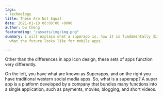 ```yaml
---
tags:
- Technology
title: These Are Not Equal
date: 2021-01-18 06:00:00 +0000
author: Du Cheng
featuredimg: "/assets/img/img.png"
summary: I will explain what a superapp is, how it is fundamentally different, and
  what the future looks like for mobile apps.

---
```

Other than the differences in app icon design, these sets of apps function very differently.

On the left, you have what are known as Superapps, and on the right you have traditional western social media apps. So, what is a superapp? A super app is a platform developed by a company that bundles many functions into a single application, such as payments, movies, blogging, and short videos.